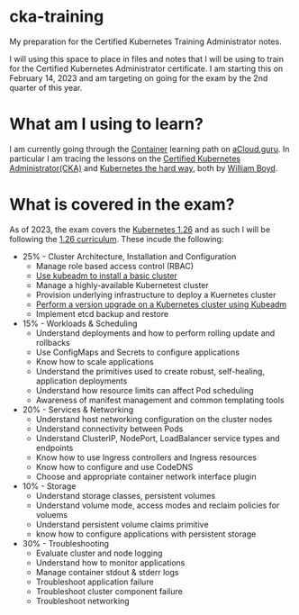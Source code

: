# cka-training
My preparation for the Certified Kubernetes Training Administrator notes.  

I will using this space to place in files and notes that I will be using to train for the Certified Kubernetes Administrator certificate. I am starting this on February 14, 2023 and am targeting on going for the exam by the 2nd quarter of this year.  

# What am I using to learn?
I am currently going through the [Container](https://learn.acloud.guru/learning-path/cloud-adjacent-containers) learning path on [aCloud.guru](https://acloud.guru). In particular I am tracing the lessons on the [Certified Kubernetes Administrator(CKA)](https://learn.acloud.guru/course/certified-kubernetes-administrator/overview) and [Kubernetes the hard way](https://learn.acloud.guru/course/8832e727-9101-4785-8ea6-e8057ad62f69/overview), both by [William Boyd](https://www.linkedin.com/in/wilb/).  

# What is covered in the exam?
As of 2023, the exam covers the [Kubernetes 1.26](https://kubernetes.io/blog/2022/12/09/kubernetes-v1-26-release/) and as such I will be following the [1.26 curriculum](files/CKA_Curriculum_v1.26.pdf).  These incude the following:  
* 25% - Cluster Architecture, Installation and Configuration  
  * Manage role based access control (RBAC)
  * [Use kubeadm to install a basic cluster](./cluster_install_config/installation/install_k8s_kubeadm.md)
  * Manage a highly-available Kubernetest cluster
  * Provision underlying infrastructure to deploy a Kuernetes cluster
  * [Perform a version upgrade on a Kubernetes cluster using Kubeadm](./cluster_install_config/upgrade/upgrade_k8s_kubeadm.md)
  * Implement etcd backup and restore
* 15% - Workloads & Scheduling
  * Understand deployments and how to perform rolling update and rollbacks
  * Use ConfigMaps and Secrets to configure applications
  * Know how to scale applications
  * Understand the primitives used to create robust, self-healing, application deployments
  * Understand how resource limits can affect Pod scheduling
  * Awareness of manifest management and common templating tools
* 20% - Services & Networking
   * Understand host networking configuration on the cluster nodes
   * Understand connectivity between Pods
   * Understand ClusterIP, NodePort, LoadBalancer service types and endpoints
   * Know how to use Ingress controllers and Ingress resources
   * Know how to configure and use CodeDNS
   * Choose and appropriate container network interface plugin
* 10% - Storage
  * Understand storage classes, persistent volumes
  * Understand volume mode, access modes and reclaim policies for voluems
  * Understand persistent volume claims primitive
  * know how to configure applications with persistent storage
* 30% - Troubleshooting
  * Evaluate cluster and node logging
  * Understand how to monitor applications
  * Manage container stdout & stderr logs
  * Troubleshoot application failure
  * Troubleshoot cluster component failure
  * Troubleshoot networking